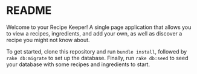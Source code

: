 # README

Welcome to your Recipe Keeper! A single page application that allows you to view a recipes, ingredients, and add your own, as well as discover a recipe you might not know about.

To get started, clone this repository and run ```bundle install```, followed by ```rake db:migrate``` to set up the database. Finally, run ```rake db:seed``` to seed your database with some recipes and ingredients to start.
